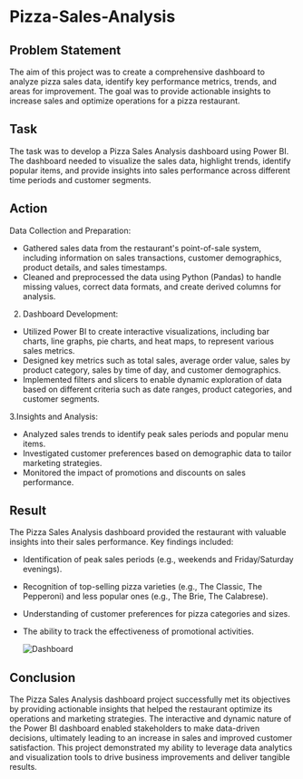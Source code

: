 # Pizza-Sales-Analysis
## Problem Statement
The aim of this project was to create a comprehensive dashboard to analyze pizza sales data, identify key performance metrics, trends, and areas for improvement. The goal was to provide actionable insights to increase sales and optimize operations for a pizza restaurant.

## Task
The task was to develop a Pizza Sales Analysis dashboard using Power BI. The dashboard needed to visualize the sales data, highlight trends, identify popular items, and provide insights into sales performance across different time periods and customer segments.

## Action
 Data Collection and Preparation:
- Gathered sales data from the restaurant's point-of-sale system, including information on sales transactions, customer demographics, product details, and sales timestamps.
- Cleaned and preprocessed the data using Python (Pandas) to handle missing values, correct data formats, and create derived columns for analysis.

2. Dashboard Development:

- Utilized Power BI to create interactive visualizations, including bar charts, line graphs, pie charts, and heat maps, to represent various sales metrics.
- Designed key metrics such as total sales, average order value, sales by product category, sales by time of day, and customer demographics.
- Implemented filters and slicers to enable dynamic exploration of data based on different criteria such as date ranges, product categories, and customer segments.

3.Insights and Analysis:

- Analyzed sales trends to identify peak sales periods and popular menu items.
- Investigated customer preferences based on demographic data to tailor marketing strategies.
- Monitored the impact of promotions and discounts on sales performance.

## Result
The Pizza Sales Analysis dashboard provided the restaurant with valuable insights into their sales performance. Key findings included:

- Identification of peak sales periods (e.g., weekends and Friday/Saturday evenings).
- Recognition of top-selling pizza varieties (e.g., The Classic, The Pepperoni) and less popular ones (e.g., The Brie, The Calabrese).
- Understanding of customer preferences for pizza categories and sizes.
- The ability to track the effectiveness of promotional activities.

  ![Dashboard](https://github.com/user-attachments/assets/de3f7532-5a7a-48d6-a88e-52034f3e419e)

  
## Conclusion
The Pizza Sales Analysis dashboard project successfully met its objectives by providing actionable insights that helped the restaurant optimize its operations and marketing strategies. The interactive and dynamic nature of the Power BI dashboard enabled stakeholders to make data-driven decisions, ultimately leading to an increase in sales and improved customer satisfaction. This project demonstrated my ability to leverage data analytics and visualization tools to drive business improvements and deliver tangible results.
